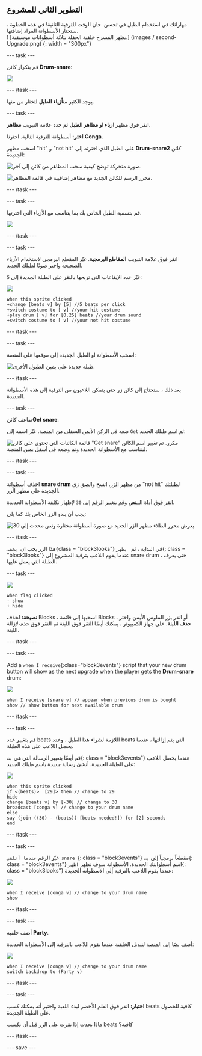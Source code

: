 ## التطوير الثاني للمشروع

<div style="display: flex; flex-wrap: wrap">
<div style="flex-basis: 200px; flex-grow: 1; margin-right: 15px;">
مهاراتك في استخدام الطبل في تحسن. حان الوقت للترقية الثانية! في هذه الخطوة ، ستختار الأسطوانة المراد إضافتها.
</div>
<div>
! [يظهر المسرح خلفية الحفلة بثلاثة أسطوانات موسيقية.] (images / second-Upgrade.png) {: width = "300px"}
</div>
</div>

--- task ---

قم بتكرار كائن **Drum-snare**:

![](images/duplicate-snare-drum.png)

--- /task ---

يوجد الكثير من**أزياء الطبل** لتختار من منها.

--- task ---

انقر فوق مظهر **ازياء او مظاهر الطبل** ثم حدد علامة التبويب **مظاهر**.

**اختر:** أسطوانة للترقية التالية. اخترنا **Conga**.

اسحب مظهر "hit" و "not hit" على الطبل الذي اخترته إلى **Drum-snare2** كائن الجديدة:

![صورة متحركة توضح كيفية سحب المظاهر من كائن إلى آخر.](images/drag-costumes.gif)

![محرر الرسم للكائن الجديد مع مظاهر إضافيية في قائمة المظاهر.](images/drum-3-costumes.png)

--- /task ---

--- task ---

قم بتسمية الطبل الخاص بك بما يتناسب مع الأزياء التي اخترتها.

![](images/drum-3-named.png)

--- /task ---

--- task ---

انقر فوق علامة التبويب **المقاطع البرمجية**. غيّر المقطع البرمجي لاستخدام الأزياء الصحيحة واختر صوتًا لطبلك الجديد.

غيّر عدد الإيقاعات التي تربحها بالنقر على الطبلة الجديدة إلى `5`:

![](images/drum-3-icon.png)

```blocks3
when this sprite clicked
+change [beats v] by [5] //5 beats per click
+switch costume to [ v] //your hit costume
+play drum [ v] for [0.25] beats //your drum sound
+switch costume to [ v] //your not hit costume
```

--- /task ---

--- task ---

اسحب الأسطوانة او الطبل الجديدة إلى موقعها على المنصة:

![طبلة جديدة على يمين الطبول الأخرى.](images/drum-3-positioned.png)

--- /task ---

بعد ذلك ، ستحتاج إلى كائن زر حتى يتمكن اللاعبون من الترقية إلى هذه الأسطوانة الجديدة.

--- task ---

ضاعف كائن**Get snare**.

ضعه في الركن الأيمن السفلي من المنصة. غيّر اسمه إلى `Get` ثم اسم طبلك الجديد:

![قائمة الكائنات التي تحتوي على كائن "Get snare" مكرر. تم تغيير اسم الكائن ليتناسب مع الأسطوانة الجديدة وتم وضعه في أسفل يمين المنصة.](images/get-drum-3.png)

--- /task ---

--- task ---

احذف أسطوانة **snare drum** من مظهر الزر. انسخ والصق زي "not hit" لطبلتك الجديدة على مظهر الزر.

انقر فوق أداة الــ**نص** وقم بتغيير الرقم إلى `30` لإظهار تكلفة الأسطوانة الجديدة.

يجب أن يبدو الزر الخاص بك كما يلي:

![يعرض محرر الطلاء مظهر الزر الجديد مع صورة أسطوانة مختارة ونص محدث إلى 30.](images/get-drum-copy.png)

--- /task ---


هذا الزر  يجب ان` يخفى{`class = "block3looks"} في البداية ، ثم ` يظهر`{: class = "block3looks"} عندما يقوم اللاعب بترقية المشروع إلى snare drum ، حتى يعرف الطبلة التي يعمل عليها.

--- task ---

![](images/get-drum-3-icon.png)

```blocks3
when flag clicked
- show
+ hide
```

**نصيحة:** لحذف Blocks ، اسحبها إلى قائمة Blocks ، أو انقر بزر الماوس الأيمن واختر **حذف اللبنة**. على جهاز الكمبيوتر ، يمكنك أيضًا النقر فوق اللبنة ثم النقر فوق <kbd>حذف</kbd> لإزالة اللبنة.

--- /task ---

--- task ---

Add a `when I receive`{:class="block3events"} script that your new drum button will show as the next upgrade when the player gets the **Drum-snare** drum:

![](images/get-drum-3-icon.png)

```blocks3
when I receive [snare v] // appear when previous drum is bought
show // show button for next available drum
```

--- /task ---

--- task ---

قم بتغيير عدد beats اللازمة لشراء هذا الطبل ، وعدد beats التي يتم إزالتها ، عندما يحصل اللاعب على هذه الطبلة.

قم أيضًا بتغيير الرسالة التي هي `بث`{: class = "block3events"} عندما يحصل اللاعب على الطبلة الجديدة. أنشئ رسالة جديدة باسم طبلك الجديد:

![](images/get-drum-3-icon.png)

```blocks3
when this sprite clicked
if <(beats)>  [29]> then // change to 29
hide
change [beats v] by [-30] // change to 30
broadcast [conga v] // change to your drum name
else
say (join ((30) - (beats)) [beats needed!]) for [2] seconds
end
```

--- /task ---

--- task ---

غيّر الرقم `عندما أتلقى snare `{: class = "block3events"} مقطعاً برمجياً إلى `بث`{: class = "block3events"} اسم أسطوانتك الجديدة. الأسطوانة سوف تظهر `اظهر`{: class = "block3looks"} عندما يقوم اللاعب بالترقية إلى الأسطوانة الجديدة:

![](images/drum-3-icon.png)

```blocks3
when I receive [conga v] // change to your drum name
show
```

--- /task ---

--- task ---

أضف خلفية **Party**.

أضف نصًا إلى المنصة لتبديل الخلفية عندما يقوم اللاعب بالترقية إلى الأسطوانة الجديدة:

![](images/stage-icon.png)

```blocks3
when I receive [conga v] // change to your drum name
switch backdrop to (Party v)
```

--- /task ---

--- task ---

**اختبار:** انقر فوق العلم الأخضر لبدء اللعبة واختبر أنه يمكنك كسب beats كافية للحصول على الطبلة الجديدة.

ماذا يحدث إذا نقرت على الزر قبل أن تكسب beats كافية؟

--- /task ---

--- save ---
